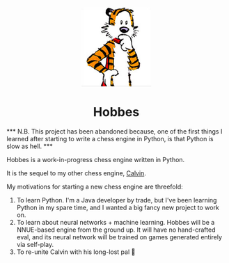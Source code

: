 <p align="center"><img src="resources/hobbes.png" width="160"></p>

# <div align="center"> Hobbes </div>

*** N.B. This project has been abandoned because, one of the first things I learned after starting to write a chess engine in Python, is that Python is slow as hell. ***

Hobbes is a work-in-progress chess engine written in Python.

It is the sequel to my other chess engine, [Calvin](https://github.com/kelseyde/calvin-chess-engine).

My motivations for starting a new chess engine are threefold:

1. To learn Python. I'm a Java developer by trade, but I've been learning Python in my spare time, and I wanted a big fancy new project to work on.
2. To learn about neural networks + machine learning. Hobbes will be a NNUE-based engine from the ground up. It will have no hand-crafted eval, and its neural network will be trained on games generated entirely via self-play.
3. To re-unite Calvin with his long-lost pal :slightly_smiling_face:
